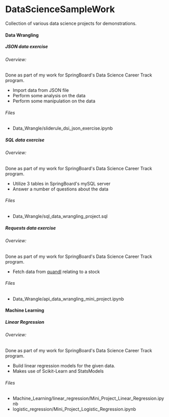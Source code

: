 # DataScienceSampleWork
Collection of various data science projects for demonstrations.

#### Data Wrangling
##### JSON data exercise
###### Overview:
Done as part of my work for SpringBoard's Data Science Career Track program.
* Import data from JSON file
* Perform some analysis on the data
* Perform some manipulation on the data

###### Files
* Data_Wrangle/sliderule_dsi_json_exercise.ipynb

##### SQL data exercise
###### Overview:
Done as part of my work for SpringBoard's Data Science Career Track program.
* Utilize 3 tables in SpringBoard's mySQL server
* Answer a number of questions about the data

###### Files
* Data_Wrangle/sql_data_wrangling_project.sql

##### Requests data exercise
###### Overview:
Done as part of my work for SpringBoard's Data Science Career Track program.
* Fetch data from [quandl](www.quandl.com) relating to a stock

###### Files
* Data_Wrangle/api_data_wrangling_mini_project.ipynb

#### Machine Learning
##### Linear Regression
###### Overview:
Done as part of my work for SpringBoard's Data Science Career Track program.
* Build linear regression models for the given data.
* Makes use of Scikit-Learn and StatsModels

###### Files
* Machine_Learning/linear_regression/Mini_Project_Linear_Regression.ipynb
* logistic_regression/Mini_Project_Logistic_Regression.ipynb
